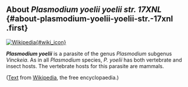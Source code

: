 About *Plasmodium yoelii yoelii str. 17XNL* {#about-plasmodium-yoelii-yoelii-str.-17xnl .first}
-------------------------------------------

[![Wikipedia](/img/wikipedia_logo_v2_en.png){#wiki_icon}](http://en.wikipedia.org/wiki/Plasmodium_yoelii)

***Plasmodium yoelii*** is a parasite of the genus *Plasmodium* subgenus
*Vinckeia*. As in all *Plasmodium* species, *P. yoelii* has both
vertebrate and insect hosts. The vertebrate hosts for this parasite are
mammals.

([Text](http://en.wikipedia.org/wiki/Plasmodium_yoelii) from
[Wikipedia](http://en.wikipedia.org/), the free encyclopaedia.)
